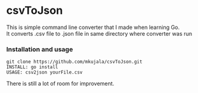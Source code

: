 # csvToJson
This is simple command line converter that I made when learning Go.  
It converts .csv file to .json file in same directory where converter was run 

### Installation and usage
```
git clone https://github.com/mkujala/csvToJson.git  
INSTALL: go install  
USAGE: csv2json yourFile.csv  
```

There is still a lot of room for improvement.
